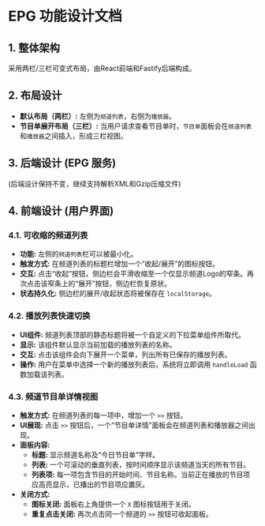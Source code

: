 # EPG 功能设计文档

## 1. 整体架构
采用两栏/三栏可变式布局，由React前端和Fastify后端构成。

## 2. 布局设计
- **默认布局（两栏）:** 左侧为`频道列表`，右侧为`播放器`。
- **节目单展开布局（三栏）:** 当用户请求查看节目单时，`节目单`面板会在`频道列表`和`播放器`之间插入，形成三栏视图。

## 3. 后端设计 (EPG 服务)
(后端设计保持不变，继续支持解析XML和Gzip压缩文件)

## 4. 前端设计 (用户界面)

### 4.1. 可收缩的频道列表
- **功能:** 左侧的`频道列表`栏可以被最小化。
- **触发方式:** 在频道列表的标题栏增加一个“收起/展开”的图标按钮。
- **交互:** 点击“收起”按钮，侧边栏会平滑收缩至一个仅显示频道Logo的窄条。再次点击该窄条上的“展开”按钮，侧边栏恢复原状。
- **状态持久化:** 侧边栏的展开/收起状态将被保存在 `localStorage`。

### 4.2. 播放列表快速切换
- **UI组件:** 频道列表顶部的静态标题将被一个自定义的下拉菜单组件所取代。
- **显示:** 该组件默认显示当前加载的播放列表的名称。
- **交互:** 点击该组件会向下展开一个菜单，列出所有已保存的播放列表。
- **操作:** 用户在菜单中选择一个新的播放列表后，系统将立即调用 `handleLoad` 函数加载该列表。

### 4.3. 频道节目单详情视图
- **触发方式:** 在频道列表的每一项中，增加一个 `>>` 按钮。
- **UI展现:** 点击 `>>` 按钮后，一个“节目单详情”面板会在频道列表和播放器之间出现。
- **面板内容:**
  - **标题:** 显示频道名称及“今日节目单”字样。
  - **列表:** 一个可滚动的垂直列表，按时间顺序显示该频道当天的所有节目。
  - **列表项:** 每一项包含节目的开始时间、节目名称。当前正在播放的节目项应高亮显示，已播出的节目项应置灰。
- **关闭方式:** 
  - **图标关闭:** 面板右上角提供一个 `X` 图标按钮用于关闭。
  - **重复点击关闭:** 再次点击同一个频道的 `>>` 按钮可收起面板。